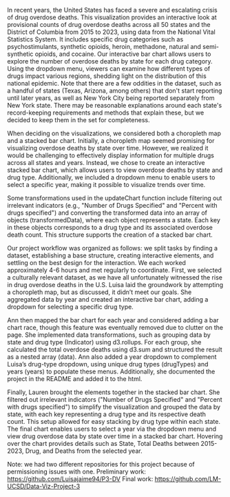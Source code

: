In recent years, the United States has faced a severe and escalating crisis of drug overdose deaths. This visualization provides an interactive look at provisional counts of drug overdose deaths across all 50 states and the District of Columbia from 2015 to 2023, using data from the National Vital Statistics System. It includes specific drug categories such as psychostimulants, synthetic opioids, heroin, methadone, natural and semi-synthetic opioids, and cocaine. Our interactive bar chart allows users to explore the number of overdose deaths by state for each drug category. Using the dropdown menu, viewers can examine how different types of drugs impact various regions, shedding light on the distribution of this national epidemic. Note that there are a few oddities in the dataset, such as a handful of states (Texas, Arizona, among others) that don't start reporting until later years, as well as New York City being reported separately from New York state. There may be reasonable explanations around each state's record-keeping requirements and methods that explain these, but we decided to keep them in the set for completeness.

When deciding on the visualizations, we considered both a choropleth map and a stacked bar chart. Initially, a choropleth map seemed promising for visualizing overdose deaths by state over time. However, we realized it would be challenging to effectively display information for multiple drugs across all states and years. Instead, we chose to create an interactive stacked bar chart, which allows users to view overdose deaths by state and drug type. Additionally, we included a dropdown menu to enable users to select a specific year, making it possible to visualize trends over time.

Some transformations used in the updateChart function include filtering out irrelevant indicators (e.g., "Number of Drugs Specified" and "Percent with drugs specified") and converting the transformed data into an array of objects (transformedData), where each object represents a state. Each key in these objects corresponds to a drug type and its associated overdose death count. This structure supports the creation of a stacked bar chart.

Our project workflow was organized as follows: we split tasks by finding a dataset, establishing a base structure, creating interactive elements, and settling on the best design for the interaction. We each worked approximately 4-6 hours and met regularly to coordinate. First, we selected a culturally relevant dataset, as we have all unfortunately witnessed the rise in drug overdose deaths in the U.S. Luisa laid the groundwork by attempting a choropleth map, but as discussed, it didn’t meet our goals. She aggregated data by year and created an interactive bar chart, adding a dropdown for selecting a specific drug type.

Ann then mapped the bar chart for each year and considered adding a bar chart race, though this feature was eventually removed due to clutter on the page. She implemented data transformations, such as grouping data by state and drug type (Indicator) using d3.rollups. For each group, she calculated the total overdose deaths using d3.sum and structured the result as a nested array (data). Ann also added a year dropdown to complement Luisa’s drug-type dropdown, using unique drug types (drugTypes) and years (years) to populate these menus. Additionally, she documented the project in the README and added it to the html.

Finally, Lauren brought the elements together in the stacked bar chart. She filtered out irrelevant indicators ("Number of Drugs Specified" and "Percent with drugs specified") to simplify the visualization and grouped the data by state, with each key representing a drug type and its respective death count. This setup allowed for easy stacking by drug type within each state. The final chart enables users to select a year via the dropdown menu and view drug overdose data by state over time in a stacked bar chart. Hovering over the chart provides details such as State, Total Deaths between 2015-2023, Drug, and Deaths from the selected year.

Note: we had two different repositories for this project because of permissioning issues with one. 
Preliminary work: https://github.com/Luisajaime94/P3-DV
Final work: https://github.com/LM-UCSD/Data-Viz-Project-3
